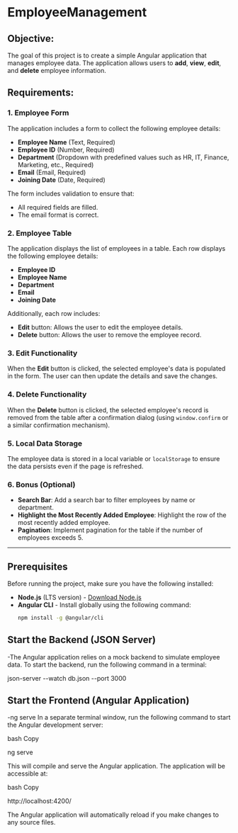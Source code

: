 # EmployeeManagement

## Objective:

The goal of this project is to create a simple Angular application that manages employee data. The application allows users to **add**, **view**, **edit**, and **delete** employee information.

## Requirements:

### 1. **Employee Form**
The application includes a form to collect the following employee details:
- **Employee Name** (Text, Required)
- **Employee ID** (Number, Required)
- **Department** (Dropdown with predefined values such as HR, IT, Finance, Marketing, etc., Required)
- **Email** (Email, Required)
- **Joining Date** (Date, Required)

The form includes validation to ensure that:
- All required fields are filled.
- The email format is correct.

### 2. **Employee Table**
The application displays the list of employees in a table. Each row displays the following employee details:
- **Employee ID**
- **Employee Name**
- **Department**
- **Email**
- **Joining Date**

Additionally, each row includes:
- **Edit** button: Allows the user to edit the employee details.
- **Delete** button: Allows the user to remove the employee record.

### 3. **Edit Functionality**
When the **Edit** button is clicked, the selected employee's data is populated in the form. The user can then update the details and save the changes.

### 4. **Delete Functionality**
When the **Delete** button is clicked, the selected employee's record is removed from the table after a confirmation dialog (using `window.confirm` or a similar confirmation mechanism).

### 5. **Local Data Storage**
The employee data is stored in a local variable or `localStorage` to ensure the data persists even if the page is refreshed.

### 6. **Bonus (Optional)**
- **Search Bar**: Add a search bar to filter employees by name or department.
- **Highlight the Most Recently Added Employee**: Highlight the row of the most recently added employee.
- **Pagination**: Implement pagination for the table if the number of employees exceeds 5.

---

## Prerequisites

Before running the project, make sure you have the following installed:
- **Node.js** (LTS version) - [Download Node.js](https://nodejs.org/)
- **Angular CLI** - Install globally using the following command:
  ```bash
  npm install -g @angular/cli

## Start the Backend (JSON Server)
-The Angular application relies on a mock backend to simulate employee data. To start the backend, run the following command in a terminal:

json-server --watch db.json --port 3000

## Start the Frontend (Angular Application)
-ng serve
In a separate terminal window, run the following command to start the Angular development server:

bash Copy

ng serve

This will compile and serve the Angular application. The application will be accessible at:

bash Copy

http://localhost:4200/

The Angular application will automatically reload if you make changes to any source files.

